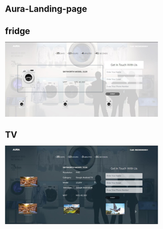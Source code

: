 # Aura-Landing-page
# fridge 
![alt text](https://github.com/poojan28/Aura-Landing-page/blob/master/output/fridge-output.JPG)

# TV 
![alt text](https://github.com/poojan28/Aura-Landing-page/blob/master/output/tv-output.JPG)
